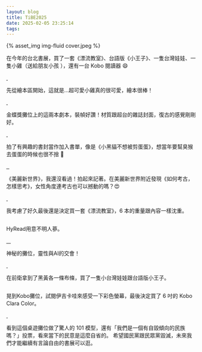 ```yaml
---
layout: blog
title: TiBE2025
date: 2025-02-05 23:25:14
tags:
---
```

{% asset_img img-fluid cover.jpeg %}

<!--more-->
在今年的台北書展，買了一套《漂流教室》、台語版《小王子》、一隻台灣娃娃、一隻小雞（送給朋友小孩 ），還有一台 Kobo 閱讀器 😄

<a id="1" class="fancybox" href="1.jpeg">
    <img src="1-thumb.jpeg" alt=""/>
</a>
<a id="2" class="fancybox" href="2.jpeg">
    <img src="2-thumb.jpeg" alt=""/>
</a>

先從繪本區開始，這就是...超可愛小雞真的很可愛，繪本很棒！

<a id="3" class="fancybox" href="3.jpeg">
    <img src="3-thumb.jpeg" alt=""/>
</a>

<a id="4" class="fancybox" href="4.jpeg">
    <img src="4-thumb.jpeg" alt=""/>
</a>

金蝶獎攤位上的這兩本劇本，裝幀好讚！材質跟超台的雜誌封面，復古的感覺剛剛好。<br/>

<a id="5" class="fancybox" href="5.jpeg">
    <img src="5-thumb.jpeg" alt=""/>
</a>

<a id="6" class="fancybox" href="6.jpeg">
    <img src="6-thumb.jpeg" alt=""/>
</a>

拍了有興趣的書封當作加入書單，像是《小黑貓不想被剪蛋蛋》，想當年要幫臭猴去蛋蛋的時候也很不捨 🙈

<a id="8" class="fancybox" href="8.jpeg">
    <img src="8-thumb.jpeg" alt=""/>
</a>

<a id="9" class="fancybox" href="9.jpeg">
    <img src="9-thumb.jpeg" alt=""/>
</a>

<a id="10" class="fancybox" href="10.jpeg">
    <img src="10-thumb.jpeg" alt=""/>
</a>

《美麗新世界》，我還沒看過！拍起來記著。在美麗新世界附近發現《如何考古，怎樣思考》，女性角度連考古也可以撼動的嗎？😍

<a id="11" class="fancybox" href="11.jpeg">
    <img src="11-thumb.jpeg" alt=""/>
</a>

<a id="12" class="fancybox" href="12.jpeg">
    <img src="12-thumb.jpeg" alt=""/>
</a>

我考慮了好久最後還是決定買一套《漂流教室》，6 本的重量跟內容一樣沈重。

<a id="13" class="fancybox" href="13.jpeg">
    <img src="13-thumb.jpeg" alt=""/>
</a>

HyRead用意不明人蔘。

<a id="16" class="fancybox" href="16.jpeg">
    <img src="16-thumb.jpeg" alt=""/>
</a>
<a id="17" class="fancybox" href="17.jpeg">
    <img src="17-thumb.jpeg" alt=""/>
</a>

<a id="18" class="fancybox" href="18.jpeg">
    <img src="18-thumb.jpeg" alt=""/>
</a>

<a id="19" class="fancybox" href="19.jpeg">
    <img src="19-thumb.jpeg" alt=""/>
</a>

神秘的攤位，靈性與AI的交會！

<a id="20" class="fancybox" href="20.jpeg">
    <img src="20-thumb.jpeg" alt=""/>
</a>

<a id="21" class="fancybox" href="21.jpeg">
    <img src="21-thumb.jpeg" alt=""/>
</a>

在前衛拿到了黑黃各一條布條，買了一隻小台灣娃娃跟台語版小王子。

<a id="22" class="fancybox" href="22.jpeg">
    <img src="22-thumb.jpeg" alt=""/>
</a>

晃到Kobo攤位，試閱伊吉卡哇來感受一下彩色螢幕，最後決定買了 6 吋的 Kobo Clara Color。

<a id="23" class="fancybox" href="23.jpeg">
    <img src="23-thumb.jpeg" alt=""/>
</a>

<a id="24" class="fancybox" href="24.jpeg">
    <img src="24-thumb.jpeg" alt=""/>
</a>

看到這個桌遊攤位做了驚人的 101 模型，還有「我們是一個有自毀傾向的民族嗎？」投票，看來當下的民意是這麼自省的。
希望國民黨跟民眾黨毀滅，未來我們才能繼續有言論自由的書展可以逛。
